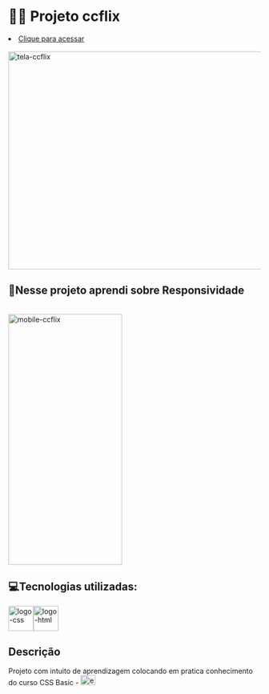 # 👨‍💻 Projeto ccflix
  
  <li><a href="https://lucasccgomes.github.io/ccflix/">Clique para acessar</li></a><br>
  
   <img src="https://live.staticflickr.com/65535/52429435434_7295909c49_z.jpg" width="830" height="435" alt="tela-ccflix">
 <br>
 <h2>📱Nesse projeto aprendi sobre Responsividade</h2><br>
 
  <img src="https://live.staticflickr.com/65535/52428675627_a7616a7d35.jpg" width="227" height="500" alt="mobile-ccflix">
  
   <h2>💻Tecnologias utilizadas: </h2>
 
<img src="https://live.staticflickr.com/65535/52429139446_b120deee59_t.jpg" width="50" height="50" alt="logo-css"><img src="https://live.staticflickr.com/65535/52429657543_3f972a183d_t.jpg" width="50" height="50" alt="logo-html">

  
  <h2>Descrição</h2>
Projeto com intuito de aprendizagem colocando em pratica conhecimento do curso CSS Basic - <a href="https://www.edx.org/"><img src="https://live.staticflickr.com/65535/52433802107_a94f701125_m.jpg" width="30" height="20" alt="edx-logo-elm"></a>
